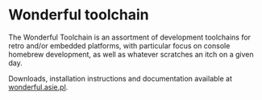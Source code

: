 # Wonderful toolchain

The Wonderful Toolchain is an assortment of development toolchains for retro and/or embedded platforms, with particular focus on console homebrew development, as well as whatever scratches an itch on a given day.

Downloads, installation instructions and documentation available at [wonderful.asie.pl](https://wonderful.asie.pl/).
